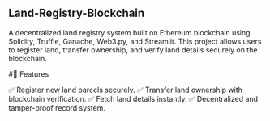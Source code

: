 ## Land-Registry-Blockchain

A decentralized land registry system built on Ethereum blockchain using Solidity, Truffle, Ganache, Web3.py, and Streamlit.
This project allows users to register land, transfer ownership, and verify land details securely on the blockchain.

#🚀 Features

✅ Register new land parcels securely.
✅ Transfer land ownership with blockchain verification.
✅ Fetch land details instantly.
✅ Decentralized and tamper-proof record system.
